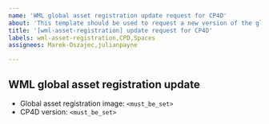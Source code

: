 ```yaml
---
name: 'WML global asset registration update request for CP4D'
about: 'This template should be used to request a new version of the global asset registration to be shipped in CP4D. For example: `wml-asset-registration:2.2.110`` and CP4D version: `4.8.0`.'
title: '[wml-asset-registration] update request for CP4D'
labels: wml-asset-registration,CPD,Spaces
assignees: Marek-Oszajec,julianpayne

---
```


## WML global asset registration update

- Global asset registration image: `<must_be_set>`
- CP4D version: `<must_be_set>`
